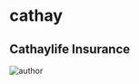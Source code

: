 # cathay
## Cathaylife Insurance

![author](https://img.shields.io/badge/front--end-Jack-blue.svg)




